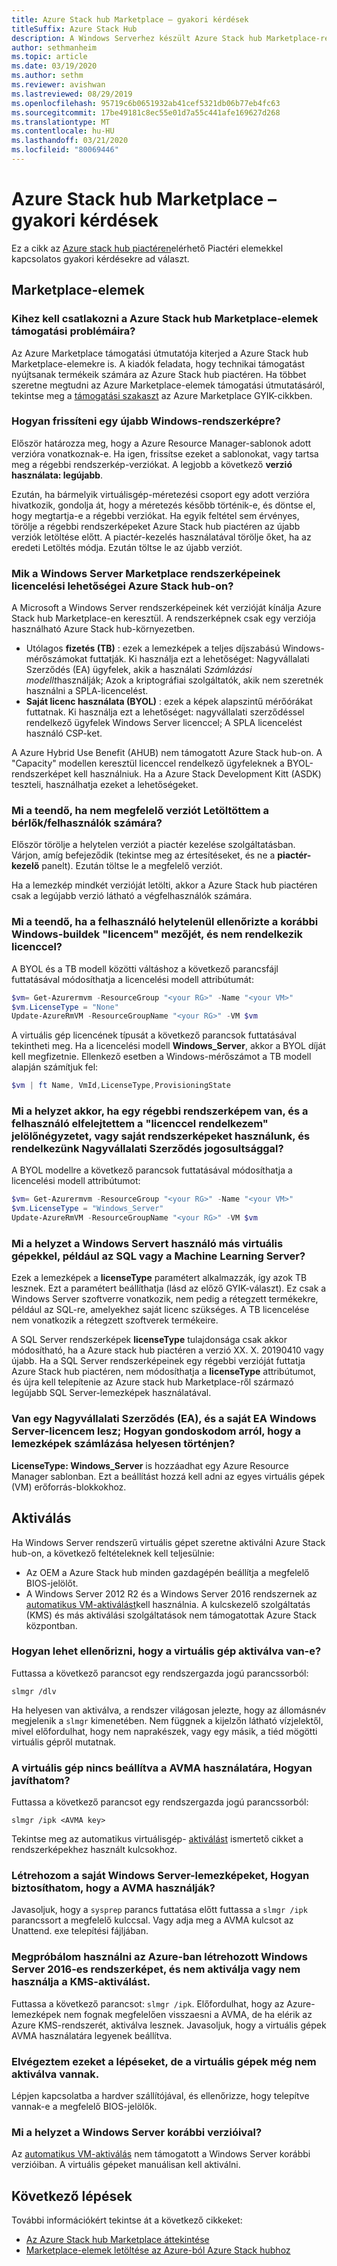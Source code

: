 ```yaml
---
title: Azure Stack hub Marketplace – gyakori kérdések
titleSuffix: Azure Stack Hub
description: A Windows Serverhez készült Azure Stack hub Marketplace-re vonatkozó gyakori kérdések listája.
author: sethmanheim
ms.topic: article
ms.date: 03/19/2020
ms.author: sethm
ms.reviewer: avishwan
ms.lastreviewed: 08/29/2019
ms.openlocfilehash: 95719c6b0651932ab41cef5321db06b77eb4fc63
ms.sourcegitcommit: 17be49181c8ec55e01d7a55c441afe169627d268
ms.translationtype: MT
ms.contentlocale: hu-HU
ms.lasthandoff: 03/21/2020
ms.locfileid: "80069446"
---
```

# <a name="azure-stack-hub-marketplace-faq"></a>Azure Stack hub Marketplace – gyakori kérdések

Ez a cikk az [Azure stack hub piactéren](azure-stack-marketplace.md)elérhető Piactéri elemekkel kapcsolatos gyakori kérdésekre ad választ.

## <a name="marketplace-items"></a>Marketplace-elemek

### <a name="who-should-i-contact-for-support-issues-with-azure-stack-hub-marketplace-items"></a>Kihez kell csatlakozni a Azure Stack hub Marketplace-elemek támogatási problémáira?

Az Azure Marketplace támogatási útmutatója kiterjed a Azure Stack hub Marketplace-elemekre is. A kiadók feladata, hogy technikai támogatást nyújtsanak termékeik számára az Azure Stack hub piactéren. Ha többet szeretne megtudni az Azure Marketplace-elemek támogatási útmutatásáról, tekintse meg a [támogatási szakaszt](/azure/marketplace/marketplace-faq-publisher-guide#customer-support) az Azure Marketplace GYIK-cikkben.

### <a name="how-do-i-update-to-a-newer-windows-image"></a>Hogyan frissíteni egy újabb Windows-rendszerképre?

Először határozza meg, hogy a Azure Resource Manager-sablonok adott verzióra vonatkoznak-e. Ha igen, frissítse ezeket a sablonokat, vagy tartsa meg a régebbi rendszerkép-verziókat. A legjobb a következő **verzió használata: legújabb**.

Ezután, ha bármelyik virtuálisgép-méretezési csoport egy adott verzióra hivatkozik, gondolja át, hogy a méretezés később történik-e, és döntse el, hogy megtartja-e a régebbi verziókat. Ha egyik feltétel sem érvényes, törölje a régebbi rendszerképeket Azure Stack hub piactéren az újabb verziók letöltése előtt. A piactér-kezelés használatával törölje őket, ha az eredeti Letöltés módja. Ezután töltse le az újabb verziót.

### <a name="what-are-the-licensing-options-for-windows-server-marketplace-images-on-azure-stack-hub"></a>Mik a Windows Server Marketplace rendszerképeinek licencelési lehetőségei Azure Stack hub-on?

A Microsoft a Windows Server rendszerképeinek két verzióját kínálja Azure Stack hub Marketplace-en keresztül. A rendszerképnek csak egy verziója használható Azure Stack hub-környezetben.  

- Utólagos **fizetés (TB)** : ezek a lemezképek a teljes díjszabású Windows-mérőszámokat futtatják.
   Ki használja ezt a lehetőséget: Nagyvállalati Szerződés (EA) ügyfelek, akik a használati *Számlázási modellt*használják; Azok a kriptográfiai szolgáltatók, akik nem szeretnék használni a SPLA-licencelést.
- **Saját licenc használata (BYOL)** : ezek a képek alapszintű mérőórákat futtatnak.
   Ki használja ezt a lehetőséget: nagyvállalati szerződéssel rendelkező ügyfelek Windows Server licenccel; A SPLA licencelést használó CSP-ket.

A Azure Hybrid Use Benefit (AHUB) nem támogatott Azure Stack hub-on. A "Capacity" modellen keresztül licenccel rendelkező ügyfeleknek a BYOL-rendszerképet kell használniuk. Ha a Azure Stack Development Kitt (ASDK) teszteli, használhatja ezeket a lehetőségeket.

### <a name="what-if-i-downloaded-the-wrong-version-to-offer-my-tenantsusers"></a>Mi a teendő, ha nem megfelelő verziót Letöltöttem a bérlők/felhasználók számára?

Először törölje a helytelen verziót a piactér kezelése szolgáltatásban. Várjon, amíg befejeződik (tekintse meg az értesítéseket, és ne a **piactér-kezelő** panelt). Ezután töltse le a megfelelő verziót.

Ha a lemezkép mindkét verzióját letölti, akkor a Azure Stack hub piactéren csak a legújabb verzió látható a végfelhasználók számára.

### <a name="what-if-my-user-incorrectly-checked-the-i-have-a-license-box-in-previous-windows-builds-and-they-dont-have-a-license"></a>Mi a teendő, ha a felhasználó helytelenül ellenőrizte a korábbi Windows-buildek "licencem" mezőjét, és nem rendelkezik licenccel?

A BYOL és a TB modell közötti váltáshoz a következő parancsfájl futtatásával módosíthatja a licencelési modell attribútumát:

```powershell
$vm= Get-Azurermvm -ResourceGroup "<your RG>" -Name "<your VM>"
$vm.LicenseType = "None"
Update-AzureRmVM -ResourceGroupName "<your RG>" -VM $vm
```

A virtuális gép licencének típusát a következő parancsok futtatásával tekintheti meg. Ha a licencelési modell **Windows_Server**, akkor a BYOL díját kell megfizetnie. Ellenkező esetben a Windows-mérőszámot a TB modell alapján számítjuk fel:

```powershell
$vm | ft Name, VmId,LicenseType,ProvisioningState
```

### <a name="what-if-i-have-an-older-image-and-my-user-forgot-to-check-the-i-have-a-license-box-or-we-use-our-own-images-and-we-do-have-enterprise-agreement-entitlement"></a>Mi a helyzet akkor, ha egy régebbi rendszerképem van, és a felhasználó elfelejtettem a "licenccel rendelkezem" jelölőnégyzetet, vagy saját rendszerképeket használunk, és rendelkezünk Nagyvállalati Szerződés jogosultsággal?

A BYOL modellre a következő parancsok futtatásával módosíthatja a licencelési modell attribútumot:

```powershell
$vm= Get-Azurermvm -ResourceGroup "<your RG>" -Name "<your VM>"
$vm.LicenseType = "Windows_Server"
Update-AzureRmVM -ResourceGroupName "<your RG>" -VM $vm
```

### <a name="what-about-other-vms-that-use-windows-server-such-as-sql-or-machine-learning-server"></a>Mi a helyzet a Windows Servert használó más virtuális gépekkel, például az SQL vagy a Machine Learning Server?

Ezek a lemezképek a **licenseType** paramétert alkalmazzák, így azok TB lesznek. Ezt a paramétert beállíthatja (lásd az előző GYIK-választ). Ez csak a Windows Server szoftverre vonatkozik, nem pedig a rétegzett termékekre, például az SQL-re, amelyekhez saját licenc szükséges. A TB licencelése nem vonatkozik a rétegzett szoftverek termékeire.

A SQL Server rendszerképek **licenseType** tulajdonsága csak akkor módosítható, ha a Azure stack hub piactéren a verzió XX. X. 20190410 vagy újabb. Ha a SQL Server rendszerképeinek egy régebbi verzióját futtatja Azure Stack hub piactéren, nem módosíthatja a **licenseType** attribútumot, és újra kell telepítenie az Azure stack hub Marketplace-ről származó legújabb SQL Server-lemezképek használatával.

### <a name="i-have-an-enterprise-agreement-ea-and-will-be-using-my-ea-windows-server-license-how-do-i-make-sure-images-are-billed-correctly"></a>Van egy Nagyvállalati Szerződés (EA), és a saját EA Windows Server-licencem lesz; Hogyan gondoskodom arról, hogy a lemezképek számlázása helyesen történjen?

**LicenseType: Windows_Server** is hozzáadhat egy Azure Resource Manager sablonban. Ezt a beállítást hozzá kell adni az egyes virtuális gépek (VM) erőforrás-blokkokhoz.

## <a name="activation"></a>Aktiválás

Ha Windows Server rendszerű virtuális gépet szeretne aktiválni Azure Stack hub-on, a következő feltételeknek kell teljesülnie:

- Az OEM a Azure Stack hub minden gazdagépén beállítja a megfelelő BIOS-jelölőt.
- A Windows Server 2012 R2 és a Windows Server 2016 rendszernek az [automatikus VM-aktiválást](/previous-versions/windows/it-pro/windows-server-2012-R2-and-2012/dn303421(v=ws.11))kell használnia. A kulcskezelő szolgáltatás (KMS) és más aktiválási szolgáltatások nem támogatottak Azure Stack központban.

### <a name="how-can-i-verify-that-my-vm-is-activated"></a>Hogyan lehet ellenőrizni, hogy a virtuális gép aktiválva van-e?

Futtassa a következő parancsot egy rendszergazda jogú parancssorból:

```shell
slmgr /dlv
```

Ha helyesen van aktiválva, a rendszer világosan jelezte, hogy az állomásnév megjelenik a `slmgr` kimenetében. Nem függnek a kijelzőn látható vízjelektől, mivel előfordulhat, hogy nem naprakészek, vagy egy másik, a tiéd mögötti virtuális gépről mutatnak.

### <a name="my-vm-isnt-set-up-to-use-avma-how-can-i-fix-it"></a>A virtuális gép nincs beállítva a AVMA használatára, Hogyan javíthatom?

Futtassa a következő parancsot egy rendszergazda jogú parancssorból:

```shell
slmgr /ipk <AVMA key>
```

Tekintse meg az automatikus virtuálisgép- [aktiválást](/previous-versions/windows/it-pro/windows-server-2012-R2-and-2012/dn303421(v=ws.11)) ismertető cikket a rendszerképekhez használt kulcsokhoz.

### <a name="i-create-my-own-windows-server-images-how-can-i-make-sure-they-use-avma"></a>Létrehozom a saját Windows Server-lemezképeket, Hogyan biztosíthatom, hogy a AVMA használják?

Javasoljuk, hogy a `sysprep` parancs futtatása előtt futtassa a `slmgr /ipk` parancssort a megfelelő kulccsal. Vagy adja meg a AVMA kulcsot az Unattend. exe telepítési fájljában.

### <a name="i-am-trying-to-use-my-windows-server-2016-image-created-on-azure-and-its-not-activating-or-using-kms-activation"></a>Megpróbálom használni az Azure-ban létrehozott Windows Server 2016-es rendszerképet, és nem aktiválja vagy nem használja a KMS-aktiválást.

Futtassa a következő parancsot: `slmgr /ipk`. Előfordulhat, hogy az Azure-lemezképek nem fognak megfelelően visszaesni a AVMA, de ha elérik az Azure KMS-rendszerét, aktiválva lesznek. Javasoljuk, hogy a virtuális gépek AVMA használatára legyenek beállítva.

### <a name="i-have-performed-all-of-these-steps-but-my-vms-are-still-not-activating"></a>Elvégeztem ezeket a lépéseket, de a virtuális gépek még nem aktiválva vannak.

Lépjen kapcsolatba a hardver szállítójával, és ellenőrizze, hogy telepítve vannak-e a megfelelő BIOS-jelölők.

### <a name="what-about-earlier-versions-of-windows-server"></a>Mi a helyzet a Windows Server korábbi verzióival?

Az [automatikus VM-aktiválás](/previous-versions/windows/it-pro/windows-server-2012-R2-and-2012/dn303421(v=ws.11)) nem támogatott a Windows Server korábbi verzióiban. A virtuális gépeket manuálisan kell aktiválni.

## <a name="next-steps"></a>Következő lépések

További információkért tekintse át a következő cikkeket:

- [Az Azure Stack hub Marketplace áttekintése](azure-stack-marketplace.md)
- [Marketplace-elemek letöltése az Azure-ból Azure Stack hubhoz](azure-stack-download-azure-marketplace-item.md)
